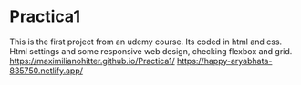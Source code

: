 # Practica1
This is the first project from an udemy course. Its coded in html and css. Html settings and some responsive web design, checking flexbox and grid.
https://maximilianohitter.github.io/Practica1/
https://happy-aryabhata-835750.netlify.app/
